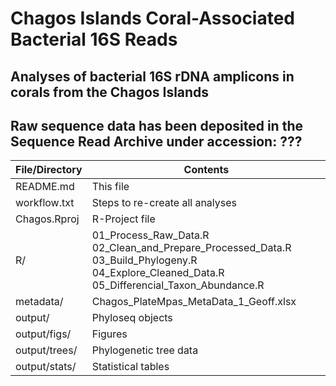 # Chagos Islands Coral-Associated Bacterial 16S Reads
## Analyses of bacterial 16S rDNA amplicons in corals from the Chagos Islands

## Raw sequence data has been deposited in the Sequence Read Archive under accession: ???

|  File/Directory 	|  Contents                                                                                                                                    	|
|-----------------	|----------------------------------------------------------------------------------------------------------------------------------------------	|
| README.md       	| This file                                                                                                                                    	|
| workflow.txt    	| Steps to re-create all analyses                                                                                                              	|
| Chagos.Rproj    	| R-Project file                                                                                                                               	|
| R/              	| 01_Process_Raw_Data.R 02_Clean_and_Prepare_Processed_Data.R 03_Build_Phylogeny.R 04_Explore_Cleaned_Data.R 05_Differencial_Taxon_Abundance.R 	|
| metadata/       	| Chagos_PlateMpas_MetaData_1_Geoff.xlsx                                                                                                       	|
| output/         	| Phyloseq objects                                                                                                                             	|
| output/figs/    	| Figures                                                                                                                                      	|
| output/trees/   	| Phylogenetic tree data                                                                                                                       	|
| output/stats/   	| Statistical tables                                                                                                                           	|
